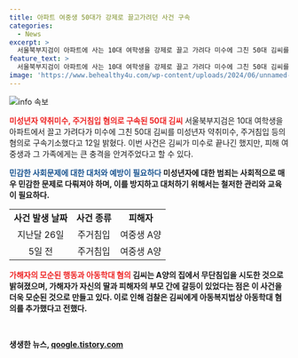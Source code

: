 ```yaml
---
title: 아파트 여중생 50대가 강제로 끌고가려던 사건 구속
categories:
  - News
excerpt: >
  서울북부지검이 아파트에 사는 10대 여학생을 강제로 끌고 가려다 미수에 그친 50대 김씨를 미성년자 약취미수, 주거침입 등의 혐의로 구속기소했다. 김씨는 지난달 여중생의 팔을 잡고 끌고가려다 미수로 돌아섰고, 이전에도 무단침입한 사실이 밝혀졌다. 평소 A양 부모와 사이가 좋지 않아 범행을 저질렀고, A양이 심리적, 신체적 충격을 받아 아동학대 혐의가 추가되었다.
feature_text: >
  서울북부지검이 아파트에 사는 10대 여학생을 강제로 끌고 가려다 미수에 그친 50대 김씨를 미성년자 약취미수, 주거침입 등의 혐의로 구속기소했다. 김씨는 지난달 여중생의 팔을 잡고 끌고가려다 미수로 돌아섰고, 이전에도 무단침입한 사실이 밝혀졌다. 평소 A양 부모와 사이가 좋지 않아 범행을 저질렀고, A양이 심리적, 신체적 충격을 받아 아동학대 혐의가 추가되었다.
image: 'https://www.behealthy4u.com/wp-content/uploads/2024/06/unnamed-file.png'
---
```


<p><img src="https://www.behealthy4u.com/wp-content/uploads/2024/06/unnamed-file.png" alt="info 속보" /></p>

<p><b><span style="color: #ee2323;">미성년자 약취미수, 주거침입 혐의로 구속된 50대 김씨</span></b>
서울북부지검은 10대 여학생을 아파트에서 끌고 가려다가 미수에 그친 50대 김씨를 미성년자 약취미수, 주거침입 등의 혐의로 구속기소했다고 12일 밝혔다. 이번 사건은 김씨가 미수로 끝나긴 했지만, 피해 여중생과 그 가족에게는 큰 충격을 안겨주었다고 할 수 있다. </p>

<p><b><span style="color: #1a5490;">민감한 사회문제에 대한 대처와 예방이 필요하다</span><b>
미성년자에 대한 범죄는 사회적으로 매우 민감한 문제로 다뤄져야 하며, 이를 방지하고 대처하기 위해서는 철저한 관리와 교육이 필요하다. </p>

<table>
  <tr>
    <td style="text-align: center; height: 17px;"><b>사건 발생 날짜</b></td>
    <td style="text-align: center; height: 17px;"><b>사건 종류</b></td>
    <td style="text-align: center; height: 17px;"><b>피해자</b></td>
  </tr>
  <tr>
    <td style="text-align: center; height: 17px;">지난달 26일</td>
    <td style="text-align: center; height: 17px;">주거침입</td>
    <td style="text-align: center; height: 17px;">여중생 A양</td>
  </tr>
  <tr>
    <td style="text-align: center; height: 17px;">5일 전</td>
    <td style="text-align: center; height: 17px;">주거침입</td>
    <td style="text-align: center; height: 17px;">여중생 A양</td>
  </tr>
</table>

<p><b><span style="color: #ee2323;">가해자의 모순된 행동과 아동학대 혐의</span></b>
김씨는 A양의 집에서 무단침입을 시도한 것으로 밝혀졌으며, 가해자가 자신의 딸과 피해자의 부모 간에 갈등이 있었다는 점은 이 사건을 더욱 모순된 것으로 만들고 있다. 이로 인해 검찰은 김씨에게 아동복지법상 아동학대 혐의를 추가했다고 전했다. </p>

<p data-ke-size="size16">&nbsp;</p>
생생한 뉴스, <a href="https://qoogle.tistory.com" rel="dofollow">qoogle.tistory.com</a>


